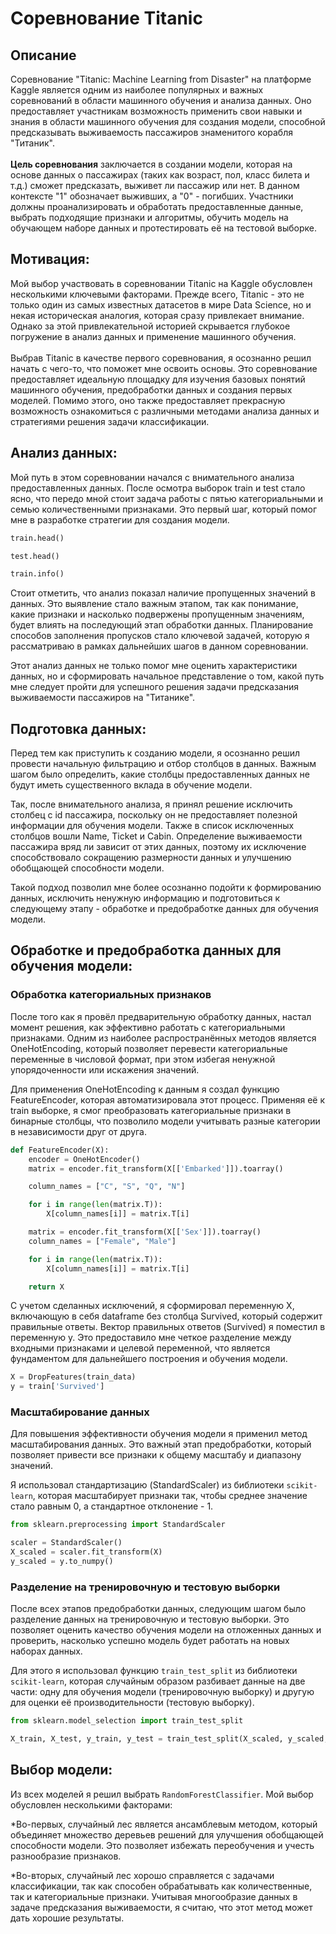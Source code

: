 # Соревнование Titanic

## Описание
Соревнование "Titanic: Machine Learning from Disaster" на платформе Kaggle является одним из наиболее популярных и важных соревнований в области машинного обучения и анализа данных. Оно предоставляет участникам возможность применить свои навыки и знания в области машинного обучения для создания модели, способной предсказывать выживаемость пассажиров знаменитого корабля "Титаник".<br><br>
**Цель соревнования** заключается в создании модели, которая на основе данных о пассажирах (таких как возраст, пол, класс билета и т.д.) сможет предсказать, выживет ли пассажир или нет. В данном контексте "1" обозначает выживших, а "0" - погибших. Участники должны проанализировать и обработать предоставленные данные, выбрать подходящие признаки и алгоритмы, обучить модель на обучающем наборе данных и протестировать её на тестовой выборке.

## Мотивация:
Мой выбор участвовать в соревновании Titanic на Kaggle обусловлен несколькими ключевыми факторами. Прежде всего, Titanic - это не только один из самых известных датасетов в мире Data Science, но и некая историческая аналогия, которая сразу привлекает внимание. Однако за этой привлекательной историей скрывается глубокое погружение в анализ данных и применение машинного обучения.<br><br>
Выбрав Titanic в качестве первого соревнования, я осознанно решил начать с чего-то, что поможет мне освоить основы. Это соревнование предоставляет идеальную площадку для изучения базовых понятий машинного обучения, предобработки данных и создания первых моделей. Помимо этого, оно также предоставляет прекрасную возможность ознакомиться с различными методами анализа данных и стратегиями решения задачи классификации.

## Анализ данных:
Мой путь в этом соревновании начался с внимательного анализа предоставленных данных. После осмотра выборок train и test стало ясно, что передо мной стоит задача работы с пятью категориальными и семью количественными признаками. Это первый шаг, который помог мне в разработке стратегии для создания модели. 

```python
train.head()
```

```python
test.head()
```

```python
train.info()
```
Стоит отметить, что анализ показал наличие пропущенных значений в данных. Это выявление стало важным этапом, так как понимание, какие признаки и насколько подвержены пропущенным значениям, будет влиять на последующий этап обработки данных. Планирование способов заполнения пропусков стало ключевой задачей, которую я рассматриваю в рамках дальнейших шагов в данном соревновании.

Этот анализ данных не только помог мне оценить характеристики данных, но и сформировать начальное представление о том, какой путь мне следует пройти для успешного решения задачи предсказания выживаемости пассажиров на "Титанике".

## Подготовка данных:
Перед тем как приступить к созданию модели, я осознанно решил провести начальную фильтрацию и отбор столбцов в данных. Важным шагом было определить, какие столбцы предоставленных данных не будут иметь существенного вклада в обучение модели.

Так, после внимательного анализа, я принял решение исключить столбец с id пассажира, поскольку он не предоставляет полезной информации для обучения модели. Также в список исключенных столбцов вошли Name, Ticket и Cabin. Определение выживаемости пассажира вряд ли зависит от этих данных, поэтому их исключение способствовало сокращению размерности данных и улучшению обобщающей способности модели.

Такой подход позволил мне более осознанно подойти к формированию данных, исключить ненужную информацию и подготовиться к следующему этапу - обработке и предобработке данных для обучения модели.

## Обработке и предобработка данных для обучения модели:
### Обработка категориальных признаков
После того как я провёл предварительную обработку данных, настал момент решения, как эффективно работать с категориальными признаками. Одним из наиболее распространённых методов является OneHotEncoding, который позволяет перевести категориальные переменные в числовой формат, при этом избегая ненужной упорядоченности или искажения значений.

Для применения OneHotEncoding к данным я создал функцию FeatureEncoder, которая автоматизировала этот процесс. Применяя её к train выборке, я смог преобразовать категориальные признаки в бинарные столбцы, что позволило модели учитывать разные категории в независимости друг от друга.

```python
def FeatureEncoder(X):
    encoder = OneHotEncoder()
    matrix = encoder.fit_transform(X[['Embarked']]).toarray()

    column_names = ["C", "S", "Q", "N"]

    for i in range(len(matrix.T)):
        X[column_names[i]] = matrix.T[i]

    matrix = encoder.fit_transform(X[['Sex']]).toarray()  
    column_names = ["Female", "Male"]

    for i in range(len(matrix.T)):
        X[column_names[i]] = matrix.T[i]

    return X
```

С учетом сделанных исключений, я сформировал переменную X, включающую в себя dataframe без столбца Survived, который содержит правильные ответы. Вектор правильных ответов (Survived) я поместил в переменную y. Это предоставило мне четкое разделение между входными признаками и целевой переменной, что является фундаментом для дальнейшего построения и обучения модели.
```python
X = DropFeatures(train_data)
y = train['Survived']
```
### Масштабирование данных
Для повышения эффективности обучения модели я применил метод масштабирования данных. Это важный этап предобработки, который позволяет привести все признаки к общему масштабу и диапазону значений. 

Я использовал стандартизацию (StandardScaler) из библиотеки `scikit-learn`, которая масштабирует признаки так, чтобы среднее значение стало равным 0, а стандартное отклонение - 1.

```python
from sklearn.preprocessing import StandardScaler

scaler = StandardScaler()
X_scaled = scaler.fit_transform(X)
y_scaled = y.to_numpy()
```
### Разделение на тренировочную и тестовую выборки
После всех этапов предобработки данных, следующим шагом было разделение данных на тренировочную и тестовую выборки. Это позволяет оценить качество обучения модели на отложенных данных и проверить, насколько успешно модель будет работать на новых наборах данных.

Для этого я использовал функцию `train_test_split` из библиотеки `scikit-learn`, которая случайным образом разбивает данные на две части: одну для обучения модели (тренировочную выборку) и другую для оценки её производительности (тестовую выборку).

```python
from sklearn.model_selection import train_test_split

X_train, X_test, y_train, y_test = train_test_split(X_scaled, y_scaled, test_size=.3, random_state=17) 
```

## Выбор модели:
Из всех моделей я решил выбрать `RandomForestClassifier`. Мой выбор обусловлен несколькими факторами:

*Во-первых, случайный лес является ансамблевым методом, который объединяет множество деревьев решений для улучшения обобщающей способности модели. Это позволяет избежать переобучения и учесть разнообразие признаков.

*Во-вторых, случайный лес хорошо справляется с задачами классификации, так как способен обрабатывать как количественные, так и категориальные признаки. Учитывая многообразие данных в задаче предсказания выживаемости, я считаю, что этот метод может дать хорошие результаты.

